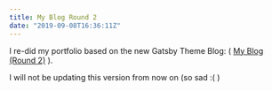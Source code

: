 ```yaml
---
title: My Blog Round 2
date: "2019-09-08T16:36:11Z"
---
```



I re-did my portfolio based on the new Gatsby Theme Blog: ( [My Blog (Round 2)](https://alpiepho.github.io/my-blog2/s) ).  

I will not be updating this version from now on (so sad :( )
